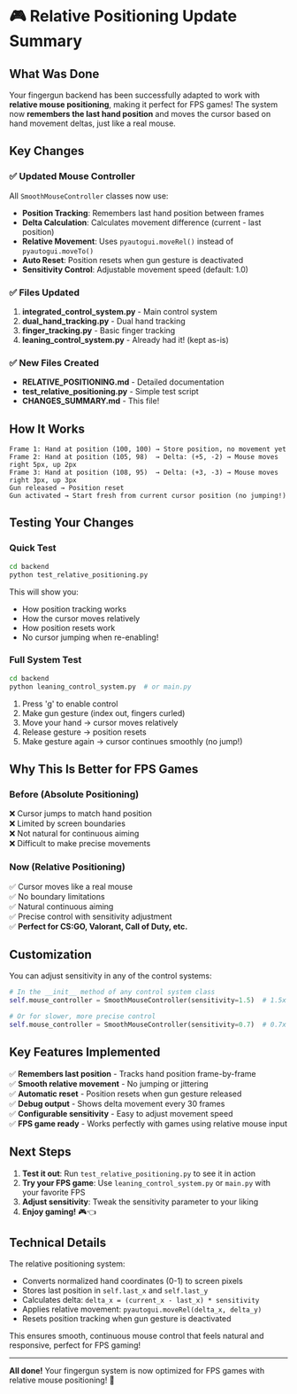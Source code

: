 # 🎮 Relative Positioning Update Summary

## What Was Done

Your fingergun backend has been successfully adapted to work with **relative mouse positioning**, making it perfect for FPS games! The system now **remembers the last hand position** and moves the cursor based on hand movement deltas, just like a real mouse.

## Key Changes

### ✅ Updated Mouse Controller
All `SmoothMouseController` classes now use:
- **Position Tracking**: Remembers last hand position between frames
- **Delta Calculation**: Calculates movement difference (current - last position)
- **Relative Movement**: Uses `pyautogui.moveRel()` instead of `pyautogui.moveTo()`
- **Auto Reset**: Position resets when gun gesture is deactivated
- **Sensitivity Control**: Adjustable movement speed (default: 1.0)

### ✅ Files Updated
1. **integrated_control_system.py** - Main control system
2. **dual_hand_tracking.py** - Dual hand tracking
3. **finger_tracking.py** - Basic finger tracking
4. **leaning_control_system.py** - Already had it! (kept as-is)

### ✅ New Files Created
- **RELATIVE_POSITIONING.md** - Detailed documentation
- **test_relative_positioning.py** - Simple test script
- **CHANGES_SUMMARY.md** - This file!

## How It Works

```
Frame 1: Hand at position (100, 100) → Store position, no movement yet
Frame 2: Hand at position (105, 98)  → Delta: (+5, -2) → Mouse moves right 5px, up 2px
Frame 3: Hand at position (108, 95)  → Delta: (+3, -3) → Mouse moves right 3px, up 3px
Gun released → Position reset
Gun activated → Start fresh from current cursor position (no jumping!)
```

## Testing Your Changes

### Quick Test
```bash
cd backend
python test_relative_positioning.py
```

This will show you:
- How position tracking works
- How the cursor moves relatively
- How position resets work
- No cursor jumping when re-enabling!

### Full System Test
```bash
cd backend
python leaning_control_system.py  # or main.py
```

1. Press 'g' to enable control
2. Make gun gesture (index out, fingers curled)
3. Move your hand → cursor moves relatively
4. Release gesture → position resets
5. Make gesture again → cursor continues smoothly (no jump!)

## Why This Is Better for FPS Games

### Before (Absolute Positioning)
❌ Cursor jumps to match hand position  
❌ Limited by screen boundaries  
❌ Not natural for continuous aiming  
❌ Difficult to make precise movements  

### Now (Relative Positioning)
✅ Cursor moves like a real mouse  
✅ No boundary limitations  
✅ Natural continuous aiming  
✅ Precise control with sensitivity adjustment  
✅ **Perfect for CS:GO, Valorant, Call of Duty, etc.**  

## Customization

You can adjust sensitivity in any of the control systems:

```python
# In the __init__ method of any control system class
self.mouse_controller = SmoothMouseController(sensitivity=1.5)  # 1.5x speed

# Or for slower, more precise control
self.mouse_controller = SmoothMouseController(sensitivity=0.7)  # 0.7x speed
```

## Key Features Implemented

✅ **Remembers last position** - Tracks hand position frame-by-frame  
✅ **Smooth relative movement** - No jumping or jittering  
✅ **Automatic reset** - Position resets when gun gesture released  
✅ **Debug output** - Shows delta movement every 30 frames  
✅ **Configurable sensitivity** - Easy to adjust movement speed  
✅ **FPS game ready** - Works perfectly with games using relative mouse input  

## Next Steps

1. **Test it out**: Run `test_relative_positioning.py` to see it in action
2. **Try your FPS game**: Use `leaning_control_system.py` or `main.py` with your favorite FPS
3. **Adjust sensitivity**: Tweak the sensitivity parameter to your liking
4. **Enjoy gaming!** 🎮👈

## Technical Details

The relative positioning system:
- Converts normalized hand coordinates (0-1) to screen pixels
- Stores last position in `self.last_x` and `self.last_y`
- Calculates delta: `delta_x = (current_x - last_x) * sensitivity`
- Applies relative movement: `pyautogui.moveRel(delta_x, delta_y)`
- Resets position tracking when gun gesture is deactivated

This ensures smooth, continuous mouse control that feels natural and responsive, perfect for FPS gaming!

---

**All done!** Your fingergun system is now optimized for FPS games with relative mouse positioning! 🎯

